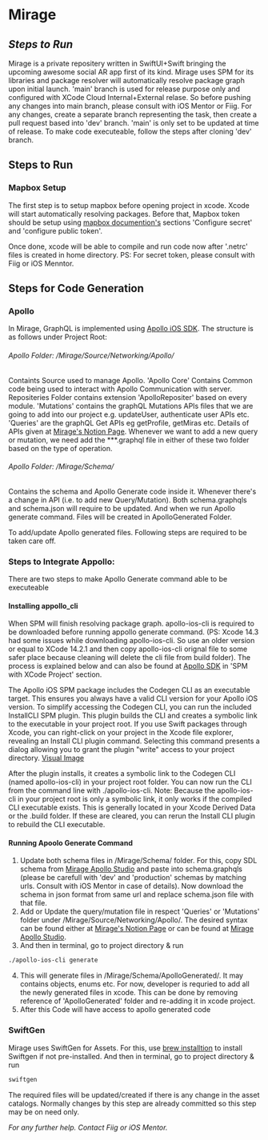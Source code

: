 # Mirage
## _Steps to Run_

Mirage is a private repositery written in SwiftUI+Swift bringing the upcoming awesome social AR app first of its kind. Mirage uses SPM for its libraries and package resolver will automatically resolve package graph upon initial launch. 'main' branch is used for release purpose only and configured with XCode Cloud Internal+External relase. So before pushing any changes into main branch, please consult with iOS Mentor or Fiig. For any changes, create a separate branch representing the task, then create a pull request based into 'dev' branch. 'main' is only set to be updated at time of release. To make code executeable, follow the steps after cloning 'dev' branch.

## Steps to Run
### Mapbox Setup
The first step is to setup mapbox before opening project in xcode. Xcode will start automatically resolving packages. Before that, Mapbox token should be setup using [mapbox documention's](https://docs.mapbox.com/ios/maps/guides/install/) sections 'Configure secret' and 'configure public token'. 

Once done, xcode will be able to compile and run code now after '.netrc' files is created in home directory. 
PS: For secret token, please consult with Fiig or iOS Menntor. 

## Steps for Code Generation

### Apollo
In Mirage, GraphQL is implemented using [Apollo iOS SDK](https://github.com/apollographql/apollo-ios). The structure is as follows under Project Root:
###### Apollo Folder: /Mirage/Source/Networking/Apollo/
Containts Source used to manage Apollo. 'Apollo Core' Contains Common code being used to interact with Apollo Communication with server. Repositeries Folder contains extension 'ApolloRepositer' based on every module. 'Mutations' contains the graphQL Mutations APIs files that we are going to add into our project e.g. updateUser, authenticate user APIs etc. 'Queries' are the graphQL Get APIs eg getProfile, getMiras etc. Details of APIs given at [Mirage's Notion Page](https://www.notion.so/miragedrop/GRAPH-API-REFERENCE-771ed1428c6f439cb21a6521f4233aad).
Whenever we want to add a new query or mutation, we need add the ***.graphql file in either of these two folder based on the type of operation. 

###### Apollo Folder: /Mirage/Schema/
Contains the schema and Apollo Generate code inside it. Whenever there's a change in API (i.e. to add new Query/Mutation). Both schema.graphqls and schema.json will require to be updated. And when we run Apollo generate command. Files will be created in ApolloGenerated Folder. 

To add/update Apollo generated files. Following steps are required to be taken care off. 
### Steps to Integrate Appollo:
There are two steps to make Apollo Generate command able to be executeable
#### Installing appollo_cli
When SPM will finish resolving package graph. apollo-ios-cli is required to be downloaded before running appollo generate command. (PS: Xcode 14.3 had some issues while downloading apollo-ios-cli. So use an older version or equal to XCode 14.2.1 and then copy apollo-ios-cli orignal file to some safer place because cleaning will delete the cli file from build folder). The process is explained below and can also be found at [Apollo SDK](https://www.apollographql.com/docs/ios/code-generation/codegen-cli) in 'SPM with XCode Project' section.


The Apollo iOS SPM package includes the Codegen CLI as an executable target. This ensures you always have a valid CLI version for your Apollo iOS version. To simplify accessing the Codegen CLI, you can run the included InstallCLI SPM plugin.
This plugin builds the CLI and creates a symbolic link to the executable in your project root. If you use Swift packages through Xcode, you can right-click on your project in the Xcode file explorer, revealing an Install CLI plugin command. Selecting this command presents a dialog allowing you to grant the plugin "write" access to your project directory. [Visual Image](apollographql.com/docs/141df0a63f768d56e3a7e9100bb32cb1/apollo-xcode-plugin.png)

After the plugin installs, it creates a symbolic link to the Codegen CLI (named apollo-ios-cli) in your project root folder. You can now run the CLI from the command line with ./apollo-ios-cli.
Note: Because the apollo-ios-cli in your project root is only a symbolic link, it only works if the compiled CLI executable exists. This is generally located in your Xcode Derived Data or the .build folder. If these are cleared, you can rerun the Install CLI plugin to rebuild the CLI executable.

#### Running Apoolo Generate Command
1. Update both schema files in /Mirage/Schema/ folder. For this, copy SDL schema from [Mirage Apollo Studio](https://studio.apollographql.com/sandbox/schema/sdl) and paste into schema.graphqls (please be carefull with 'dev' and 'production' schemas by matching urls. Consult with iOS Mentor in case of details). Now download the schema in json format from same url and replace schema.json file with that file. 
2. Add or Update the query/mutation file in respect 'Queries' or 'Mutations' folder under /Mirage/Source/Networking/Apollo/. The desired syntax can be found either at [Mirage's Notion Page](https://www.notion.so/miragedrop/GRAPH-API-REFERENCE-771ed1428c6f439cb21a6521f4233aad) or can be found at [Mirage Apollo Studio](https://studio.apollographql.com/sandbox?endpoint=https%3A%2F%2Fgraph-dev.protocol.im%2F). 
3. And then in terminal, go to project directory & run 
```sh
./apollo-ios-cli generate
```
4. This will generate files in /Mirage/Schema/ApolloGenerated/<Different Folders based on opration type and>. It may contains objects, enums etc. For now, developer is requried to add all the newly generated files in xcode. This can be done by removing reference of 'ApolloGenerated' folder and re-adding it in xcode project. 
5. After this Code will have access to apollo generated code

### SwiftGen
Mirage uses SwiftGen for Assets. For this, use [brew installtion](https://formulae.brew.sh/formula/swiftgen) to install Swiftgen if not pre-installed. And then in terminal, go to project directory & run 
```sh
swiftgen
```
The required files will be updated/created if there is any change in the asset catalogs. Normally changes by this step are already committed so this step may be on need only. 


_For any further help. Contact Fiig or iOS Mentor._
